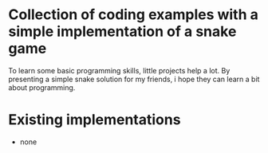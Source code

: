 # Collection of coding examples with a simple implementation of a snake game

To learn some basic programming skills, little projects help a lot.
By presenting a simple snake solution for my friends, i hope they can learn a bit about programming.

# Existing implementations
- none